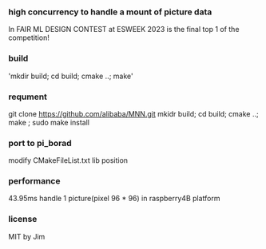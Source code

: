 ### high concurrency to handle a mount of picture data
In FAIR ML DESIGN CONTEST at ESWEEK 2023 is the final top 1 of the competition!

### build 
'mkdir build; cd build; cmake ..; make'

### requment
git clone https://github.com/alibaba/MNN.git 
mkidr build; cd build; cmake ..; make ; sudo make install  

### port to pi_borad
modify CMakeFileList.txt lib position

### performance
43.95ms handle 1 picture(pixel 96 * 96) in raspberry4B platform

### license
MIT by Jim

